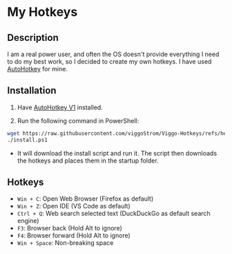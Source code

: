 # My Hotkeys

## Description
I am a real power user, and often the OS doesn't provide everything I need to do my best work, so I decided to create my own hotkeys. I have used [AutoHotkey](https://www.autohotkey.com/) for mine.

## Installation

1. Have [AutoHotkey V1](https://www.autohotkey.com/) installed.

2. Run the following command in PowerShell:
```bash
wget https://raw.githubusercontent.com/viggoStrom/Viggo-Hotkeys/refs/heads/main/install-ahk-v1-version.ps1 -OutFile install.ps1
./install.ps1
```

- It will download the install script and run it. The script then downloads the hotkeys and places them in the startup folder.
 
## Hotkeys
- `Win + C`: Open Web Browser (Firefox as default)
- `Win + Z`: Open IDE (VS Code as default)
- `Ctrl + Q`: Web search selected text (DuckDuckGo as default search engine)
- `F3`: Browser back (Hold Alt to ignore)
- `F4`: Browser forward (Hold Alt to ignore)
- `Win + Space`: Non-breaking space